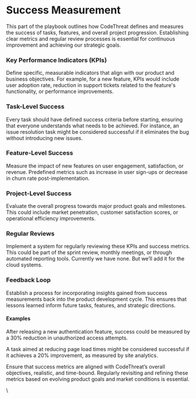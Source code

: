 # Success Measurement

This part of the playbook outlines how CodeThreat defines and measures the success of tasks, features, and overall project progression. Establishing clear metrics and regular review processes is essential for continuous improvement and achieving our strategic goals.

### Key Performance Indicators (KPIs)

Define specific, measurable indicators that align with our product and business objectives. For example, for a new feature, KPIs would include user adoption rate, reduction in support tickets related to the feature's functionality, or performance improvements.

### Task-Level Success

Every task should have defined success criteria before starting, ensuring that everyone understands what needs to be achieved. For instance, an issue resolution task might be considered successful if it eliminates the bug without introducing new issues.

### Feature-Level Success

Measure the impact of new features on user engagement, satisfaction, or revenue. Predefined metrics such as increase in user sign-ups or decrease in churn rate post-implementation.

### Project-Level Success

Evaluate the overall progress towards major product goals and milestones. This could include market penetration, customer satisfaction scores, or operational efficiency improvements.

### Regular Reviews

Implement a system for regularly reviewing these KPIs and success metrics. This could be part of the sprint review, monthly meetings, or through automated reporting tools. Currently we have none. But we’ll add it for the cloud systems.

### Feedback Loop

Establish a process for incorporating insights gained from success measurements back into the product development cycle. This ensures that lessons learned inform future tasks, features, and strategic directions.

#### Examples

After releasing a new authentication feature, success could be measured by a 30% reduction in unauthorized access attempts.

A task aimed at reducing page load times might be considered successful if it achieves a 20% improvement, as measured by site analytics.



Ensure that success metrics are aligned with CodeThreat’s overall objectives, realistic, and time-bound. Regularly revisiting and refining these metrics based on evolving product goals and market conditions is essential.

\
